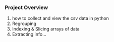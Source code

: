 ### Project Overview
1) how to collect and view the csv data in python
2) Regrouping
3) Indexing & Slicing arrays of data 
4) Extracting info...


  


